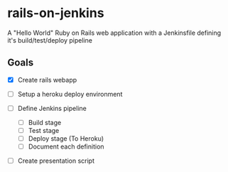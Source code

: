 # rails-on-jenkins
A "Hello World" Ruby on Rails web application with a Jenkinsfile defining it's build/test/deploy pipeline

## Goals
- [x] Create rails webapp
- [ ] Setup a heroku deploy environment
- [ ] Define Jenkins pipeline
  - [ ] Build stage
  - [ ] Test stage
  - [ ] Deploy stage (To Heroku)
  - [ ] Document each definition
- [ ] Create presentation script

